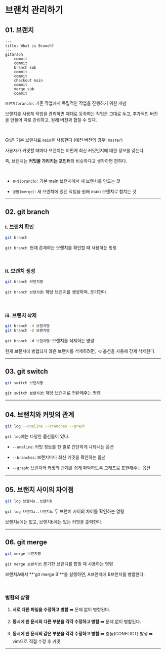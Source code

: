# 브랜치 관리하기

## 01. 브랜치

```mermaid
---
title: What is Branch?
---
gitGraph
	commit
	commit
	branch sub
	commit
	commit
	checkout main
	commit
	merge sub
	commit
```

`브랜치(branch)`: 기존 작업에서 독립적인 작업을 진행하기 위한 개념<br>

브랜치를 사용해 작업을 관리하면 제대로 동작하는 작업은 그대로 두고, 추가적인 버전을 만들어 따로 관리하고, 원래 버전과 합칠 수 있다.<br>

<br>

Git은 기본 브랜치로 `main`을 사용한다 (예전 버전의 경우: `master`)<br>

사용자가 커밋할 때마다 브랜치는 어떤게 최신 커밋인지에 대한 정보를 갖는다.<br>

즉, 브랜치는 **커밋을 가리키는 포인터**와 비슷하다고 생각하면 편하다.<br>

<br>

- `분기(branch)`: 기본 main 브랜치에서 새 브랜치를 만드는 것<br>

- `병합(merge)`: 새 브랜치에 있던 작업을 원래 main 브랜치로 합치는 것<br>

---

## 02. git branch

### i. 브랜치 확인

```bash
git branch
```

`git branch`: 현재 존재하는 브랜치를 확인할 때 사용하는 명령<br>

<br>

### ii. 브랜치 생성

```bash
git branch 브랜치명
```

`git branch 브랜치명`: 해당 브랜치를 생성하며, 분기한다.<br>

<br>

### iii. 브랜치 삭제

```bash
git branch -d 브랜치명
git branch -D 브랜치명
```

`git branch -d 브랜치명`: 브랜치를 삭제하는 명령<br>

현재 브랜치에 병합되지 않은 브랜치를 삭제하려면, `-D` 옵션을 사용해 강제 삭제한다.<br>

---

## 03. git switch

```bash
git switch 브랜치명
```

`git switch 브랜치명`: 해당 브랜치로 전환해주는 명령<br>

---

## 04. 브랜치와 커밋의 관계 

```bash
git log --oneline --branches --graph
```

`git log`에는 다양한 옵션들이 있다.<br>

- `--oneline`: 커밋 정보를 한 줄로 간단하게 나타내는 옵션<br>

- `--branches`: 브랜치마다 최신 커밋을 확인하는 옵션<br>

- `--graph`: 브랜치와 커밋의 관계를 쉽게 파악하도록 그래프로 표현해주는 옵션<br>

---

## 05. 브랜치 사이의 차이점

```bash
git log 브랜치a..브랜치b
```

`git log 브랜치a..브랜치b`: 두 브랜치 사이의 차이를 확인하는 명령<br>

브랜치a에는 없고, 브랜치b에는 있는 커밋을 출력한다.<br>

---

## 06. git merge

```bash
git merge 브랜치명
```

`git merge 브랜치명`: 분기한 브랜치를 합칠 때 사용하는 명령<br>

브랜치A에서 **'git merge B'**를 실행하면, A브랜치에 B브랜치를 병합한다.<br>

<br>

### 병합의 상황

1. **서로 다른 파일을 수정하고 병합** :arrow_right: 문제 없이 병합된다.<br>

2. **동시에 한 문서의 다른 부분을 각각 수정하고 병합** :arrow_right: 문제 없이 병합된다.<br>

3. **동시에 한 문서의 같은 부분을 각각 수정하고 병합** :arrow_right: 충돌(CONFLICT) 발생 :arrow_right: vim으로 직접 수정 후 커밋<br>

---